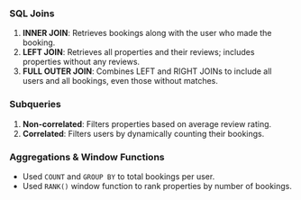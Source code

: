### SQL Joins

1. **INNER JOIN**: Retrieves bookings along with the user who made the booking.
2. **LEFT JOIN**: Retrieves all properties and their reviews; includes properties without any reviews.
3. **FULL OUTER JOIN**: Combines LEFT and RIGHT JOINs to include all users and all bookings, even those without matches.

### Subqueries
1. **Non-correlated**: Filters properties based on average review rating.
2. **Correlated**: Filters users by dynamically counting their bookings.

### Aggregations & Window Functions

- Used `COUNT` and `GROUP BY` to total bookings per user.
- Used `RANK()` window function to rank properties by number of bookings.
